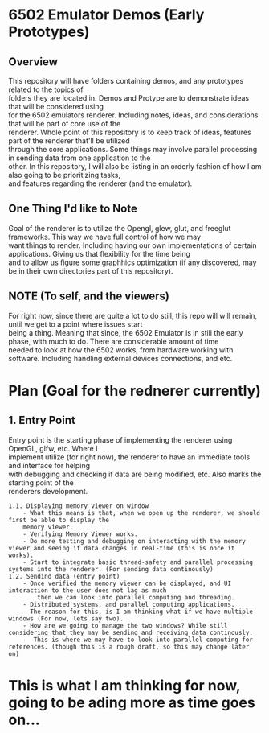 # 6502 Emulator Demos (Early Prototypes)


## Overview
This repository will have folders containing demos, and any prototypes related to the topics of \
folders they are located in. Demos and Protype are to demonstrate ideas that will be considered using \
for the 6502 emulators renderer. Including notes, ideas, and considerations that will be part of core use of the \
renderer. Whole point of this repository is to keep track of ideas, features part of the renderer that'll be utilized \
through the core applications. Some things may involve parallel processing in sending data from one application to the \
other. In this repository, I will also be listing in an orderly fashion of how I am also going to be prioritizing tasks, \
and features regarding the renderer (and the emulator).

## One Thing I'd like to Note
Goal of the renderer is to utilize the Opengl, glew, glut, and freeglut frameworks. This way we have full control of how we may \
want things to render. Including having our own implementations of certain applications. Giving us that flexibility for the time being \
and to allow us figure some graphhics optimization (if any discovered, may be in their own directories part of this repository).

## NOTE (To self, and the viewers)
For right now, since there are quite a lot to do still, this repo will will remain, until we get to a point where issues start \
being a thing. Meaning that since, the 6502 Emulator is in still the early phase, with much to do. There are considerable amount of time \
needed to look at how the 6502 works, from hardware working with software. Including handling external devices connections, and etc.





# Plan  (Goal for the rednerer currently)

## 1. Entry Point
Entry point is the starting phase of implementing the renderer using OpenGL, glfw, etc. Where I \
implement utilize (for right now), the renderer to have an immediate tools and interface for helping \
with debugging and checking if data are being modified, etc. Also marks the starting point of the \
renderers development.

    1.1. Displaying memory viewer on window
        - What this means is that, when we open up the renderer, we should first be able to display the
        memory viewer.
        - Verifying Memory Viewer works.
        - Do more testing and debugging on interacting with the memory viewer and seeing if data changes in real-time (this is once it works).
        - Start to integrate basic thread-safety and parallel processing systems into the renderer. (For sending data continously)
    1.2. Sendind data (entry point)
        - Once verified the memory viewer can be displayed, and UI interaction to the user does not lag as much
            then we can look into parallel computing and threading.
        - Distributed systems, and parallel computing applications.
        - The reason for this, is I am thinking what if we have multiple windows (For now, lets say two).
        - How are we going to manage the two windows? While still considering that they may be sending and receiving data continously.
        -  This is where we may have to look into parallel computing for references. (though this is a rough draft, so this may change later on)


# This is what I am thinking for now, going to be ading more as time goes on...
